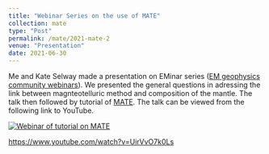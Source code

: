 ```yaml
---
title: "Webinar Series on the use of MATE"
collection: mate
type: "Post"
permalink: /mate/2021-mate-2
venue: "Presentation"
date: 2021-06-30
---
```


Me and Kate Selway made a presentation on EMinar series (<a href="https://www.mtnet.info/EMinars/EMinars.html">EM geophysics community webinars</a>). We presented the general questions in adressing the link between magnteotelluric method and composition of the mantle. The talk then followed by tutorial of <a href="https://github.com/sinanozaydin/MATE">MATE</a>. The talk can be viewed from the following link to YouTube.

[![Webinar of tutorial on MATE](https://img.youtube.com/vi/UirVvO7k0Ls/0.jpg)](https://www.youtube.com/watch?v=UirVvO7k0Ls)

<a href="https://www.youtube.com/watch?v=UirVvO7k0Ls">https://www.youtube.com/watch?v=UirVvO7k0Ls</a>
